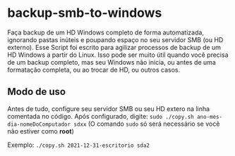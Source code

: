 # backup-smb-to-windows

Faça backup de um HD Windows completo de forma automatizada, ignorando pastas inúteis e poupando espaço no seu servidor SMB (ou HD externo).
Esse Script foi escrito para agilizar processos de backup de um HD Windows a partir do Linux. Isso pode ser muito útil quando você precisa de um backup completo, mas seu Windows não inicia, ou antes de uma formatação completa, ou ao trocar de HD, ou outros casos.

## Modo de uso

Antes de tudo, configure seu servidor SMB ou seu HD extero na linha comentada no código.
Após configurado, digite: `sudo ./copy.sh ano-mes-dia-nomeDoComputador sdxx` (O comando `sudo` só será necessário se você não estiver como **root**)

Exemplo: `./copy.sh 2021-12-31-escritorio sda2`

